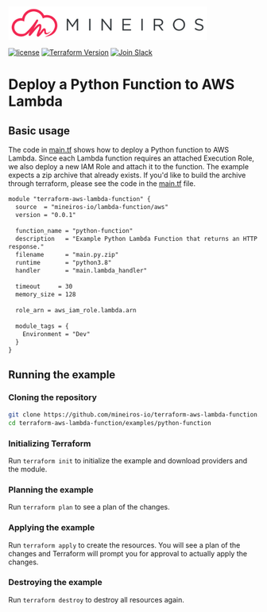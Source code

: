 [<img src="https://raw.githubusercontent.com/mineiros-io/brand/3bffd30e8bdbbde32c143e2650b2faa55f1df3ea/mineiros-primary-logo.svg" width="400"/>][homepage]

[![license][badge-license]][apache20]
[![Terraform Version][badge-terraform]][releases-terraform]
[![Join Slack][badge-slack]][slack]

# Deploy a Python Function to AWS Lambda

## Basic usage

The code in [main.tf] shows how to deploy a Python function to AWS Lambda.
Since each Lambda function requires an attached Execution Role, we also
deploy a new IAM Role and attach it to the function. The example expects a
zip archive that already exists. If you'd like to build the archive through
terraform, please see the code in the [main.tf] file.

```hcl
module "terraform-aws-lambda-function" {
  source  = "mineiros-io/lambda-function/aws"
  version = "0.0.1"

  function_name = "python-function"
  description   = "Example Python Lambda Function that returns an HTTP response."
  filename      = "main.py.zip"
  runtime       = "python3.8"
  handler       = "main.lambda_handler"

  timeout     = 30
  memory_size = 128

  role_arn = aws_iam_role.lambda.arn

  module_tags = {
    Environment = "Dev"
  }
}
```

## Running the example

### Cloning the repository

``` bash
git clone https://github.com/mineiros-io/terraform-aws-lambda-function.git
cd terraform-aws-lambda-function/examples/python-function
```

### Initializing Terraform

Run `terraform init` to initialize the example and download providers and the module.

### Planning the example

Run `terraform plan` to see a plan of the changes.

### Applying the example

Run `terraform apply` to create the resources.
You will see a plan of the changes and Terraform will prompt you for approval to actually apply the changes.

### Destroying the example

Run `terraform destroy` to destroy all resources again.

<!-- References -->
<!-- markdown-link-check-disable -->
[main.tf]: https://github.com/mineiros-io/terraform-aws-lambda-function/blob/master/examples/python-function/main.tf
<!-- markdown-link-check-enable -->

[homepage]: https://mineiros.io/?ref=terraform-aws-lambda-function

[badge-license]: https://img.shields.io/badge/license-Apache%202.0-brightgreen.svg
[badge-terraform]: https://img.shields.io/badge/terraform-0.13%20and%200.12.20+-623CE4.svg?logo=terraform
[badge-slack]: https://img.shields.io/badge/slack-@mineiros--community-f32752.svg?logo=slack

[releases-terraform]: https://github.com/hashicorp/terraform/releases
[apache20]: https://opensource.org/licenses/Apache-2.0
[slack]: https://join.slack.com/t/mineiros-community/shared_invite/zt-ehidestg-aLGoIENLVs6tvwJ11w9WGg
